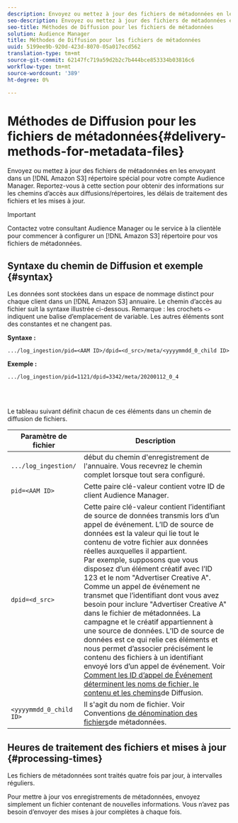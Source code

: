 ```yaml
---
description: Envoyez ou mettez à jour des fichiers de métadonnées en les envoyant dans un répertoire Amazon S3 spécial pour votre compte Audience Manager. Reportez-vous à cette section pour obtenir des informations sur les chemins d’accès aux diffusions/répertoires, les délais de traitement des fichiers et les mises à jour.
seo-description: Envoyez ou mettez à jour des fichiers de métadonnées en les envoyant dans un répertoire Amazon S3 spécial pour votre compte Audience Manager. Reportez-vous à cette section pour obtenir des informations sur les chemins d’accès aux diffusions/répertoires, les délais de traitement des fichiers et les mises à jour.
seo-title: Méthodes de Diffusion pour les fichiers de métadonnées
solution: Audience Manager
title: Méthodes de Diffusion pour les fichiers de métadonnées
uuid: 5199ee9b-920d-423d-8070-05a017ecd562
translation-type: tm+mt
source-git-commit: 62147fc719a59d2b2c7b444bce853334b03816c6
workflow-type: tm+mt
source-wordcount: '389'
ht-degree: 0%

---
```



# Méthodes de Diffusion pour les fichiers de métadonnées{#delivery-methods-for-metadata-files}

Envoyez ou mettez à jour des fichiers de métadonnées en les envoyant dans un [!DNL Amazon S3] répertoire spécial pour votre compte Audience Manager. Reportez-vous à cette section pour obtenir des informations sur les chemins d’accès aux diffusions/répertoires, les délais de traitement des fichiers et les mises à jour.

>[!IMPORTANT]
>
> Contactez votre consultant Audience Manager ou le service à la clientèle pour commencer à configurer un [!DNL Amazon S3] répertoire pour vos fichiers de métadonnées.

## Syntaxe du chemin de Diffusion et exemple {#syntax}

Les données sont stockées dans un espace de nommage distinct pour chaque client dans un [!DNL Amazon S3] annuaire. Le chemin d’accès au fichier suit la syntaxe illustrée ci-dessous. Remarque : les crochets `<>` indiquent une balise d’emplacement de variable. Les autres éléments sont des constantes et ne changent pas.

**Syntaxe :**

```
.../log_ingestion/pid=<AAM ID>/dpid=<d_src>/meta/<yyyymmdd_0_child ID>
```

**Exemple :**

```
.../log_ingestion/pid=1121/dpid=3342/meta/20200112_0_4
```

<br> 

Le tableau suivant définit chacun de ces éléments dans un chemin de diffusion de fichiers.


| Paramètre de fichier | Description |
---------|----------|
| `.../log_ingestion/` | début du chemin d&#39;enregistrement de l&#39;annuaire. Vous recevrez le chemin complet lorsque tout sera configuré. |
| `pid=<AAM ID>` | Cette paire clé-valeur contient votre ID de client Audience Manager. |
| `dpid=<d_src>` | Cette paire clé-valeur contient l’identifiant de source de données transmis lors d’un appel de événement. L’ID de source de données est la valeur qui lie tout le contenu de votre fichier aux données réelles auxquelles il appartient. </br> Par exemple, supposons que vous disposez d’un élément créatif avec l’ID 123 et le nom &quot;Advertiser Creative A&quot;. Comme un appel de événement ne transmet que l’identifiant dont vous avez besoin pour inclure &quot;Advertiser Creative A&quot; dans le fichier de métadonnées. La campagne et le créatif appartiennent à une source de données. L’ID de source de données est ce qui relie ces éléments et nous permet d’associer précisément le contenu des fichiers à un identifiant envoyé lors d’un appel de événement. Voir [Comment les ID d’appel de Événement déterminent les noms de fichier, le contenu et les chemins](/help/using/reporting/audience-optimization-reports/metadata-files-intro/metadata-file-overview.md#how-ids-shape-file-names)de Diffusion. |
| `<yyyymmdd_0_child ID>` | Il s&#39;agit du nom de fichier. Voir Conventions [de dénomination des fichiers](/help/using/reporting/audience-optimization-reports/metadata-files-intro/metadata-file-names.md)de métadonnées. |

## Heures de traitement des fichiers et mises à jour {#processing-times}

Les fichiers de métadonnées sont traités quatre fois par jour, à intervalles réguliers.

Pour mettre à jour vos enregistrements de métadonnées, envoyez simplement un fichier contenant de nouvelles informations. Vous n’avez pas besoin d’envoyer des mises à jour complètes à chaque fois.
